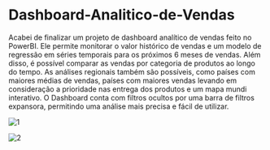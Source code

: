 # Dashboard-Analitico-de-Vendas

Acabei de finalizar um projeto de dashboard analítico de vendas feito no PowerBI. Ele permite monitorar o valor histórico de vendas e um modelo 
de regressão em séries temporais para os próximos 6 meses de vendas. Além disso, é possível comparar as vendas por categoria de produtos ao longo do tempo. 
As análises regionais também são possíveis, como países com maiores médias de vendas, países com maiores vendas levando em consideração a 
prioridade nas entrega dos produtos e um mapa mundi interativo. O Dashboard conta com filtros ocultos por uma barra de filtros expansora, 
permitindo uma análise mais precisa e fácil de utilizar.

![1](https://cdn.discordapp.com/attachments/1068910706314989590/1068967783259451473/Fundo_Dashboard_Versao_Final_Menu_Fechado.png)

![2](https://cdn.discordapp.com/attachments/1068910706314989590/1068967783032955122/Fundo_Dashboard_Versao_Final_Menu_Aberto.png)

